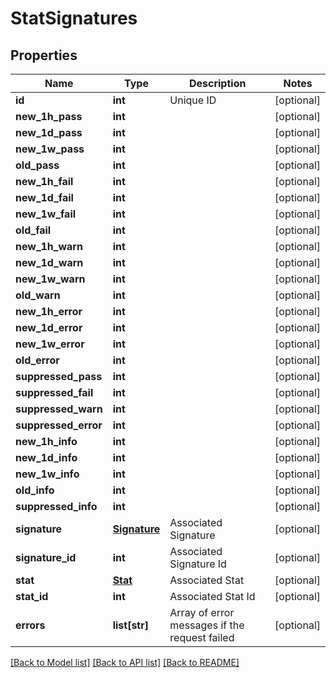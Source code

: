# StatSignatures

## Properties
Name | Type | Description | Notes
------------ | ------------- | ------------- | -------------
**id** | **int** | Unique ID | [optional] 
**new_1h_pass** | **int** |  | [optional] 
**new_1d_pass** | **int** |  | [optional] 
**new_1w_pass** | **int** |  | [optional] 
**old_pass** | **int** |  | [optional] 
**new_1h_fail** | **int** |  | [optional] 
**new_1d_fail** | **int** |  | [optional] 
**new_1w_fail** | **int** |  | [optional] 
**old_fail** | **int** |  | [optional] 
**new_1h_warn** | **int** |  | [optional] 
**new_1d_warn** | **int** |  | [optional] 
**new_1w_warn** | **int** |  | [optional] 
**old_warn** | **int** |  | [optional] 
**new_1h_error** | **int** |  | [optional] 
**new_1d_error** | **int** |  | [optional] 
**new_1w_error** | **int** |  | [optional] 
**old_error** | **int** |  | [optional] 
**suppressed_pass** | **int** |  | [optional] 
**suppressed_fail** | **int** |  | [optional] 
**suppressed_warn** | **int** |  | [optional] 
**suppressed_error** | **int** |  | [optional] 
**new_1h_info** | **int** |  | [optional] 
**new_1d_info** | **int** |  | [optional] 
**new_1w_info** | **int** |  | [optional] 
**old_info** | **int** |  | [optional] 
**suppressed_info** | **int** |  | [optional] 
**signature** | [**Signature**](Signature.md) | Associated Signature | [optional] 
**signature_id** | **int** | Associated Signature Id | [optional] 
**stat** | [**Stat**](Stat.md) | Associated Stat | [optional] 
**stat_id** | **int** | Associated Stat Id | [optional] 
**errors** | **list[str]** | Array of error messages if the request failed | [optional] 

[[Back to Model list]](../README.md#documentation-for-models) [[Back to API list]](../README.md#documentation-for-api-endpoints) [[Back to README]](../README.md)


